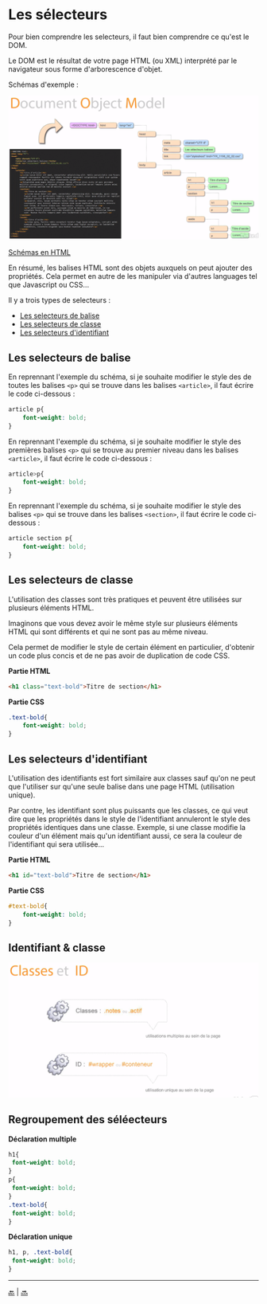 # Les sélecteurs

Pour bien comprendre les selecteurs, il faut bien comprendre ce qu'est le DOM.

Le DOM est le résultat de votre page HTML (ou XML) interprété par le navigateur sous forme d'arborescence d'objet.

Schémas d'exemple :

![DOM](img/DOM-1.png)

[Schémas en HTML](chapitre-4.html)

En résumé, les balises HTML sont des objets auxquels on peut ajouter des propriétés. Cela permet en autre de les manipuler via d'autres languages tel que Javascript ou CSS...



Il y a trois types de selecteurs :

- [Les selecteurs de balise](#les-selecteurs-de-balise)
- [Les selecteurs de classe](#les-selecteurs-de-classe)
- [Les selecteurs d'identifiant](#les-selecteurs-didentifiant)

## Les selecteurs de balise

En reprennant l'exemple du schéma, si je souhaite modifier le style des de toutes les balises ``<p>`` qui se trouve dans les balises ``<article>``, il faut écrire le code ci-dessous :

````css
article p{
    font-weight: bold;
}
````

En reprennant l'exemple du schéma, si je souhaite modifier le style des premières balises ``<p>`` qui se trouve au premier niveau dans les balises ``<article>``, il faut écrire le code ci-dessous :

````css
article>p{
    font-weight: bold;
}
````

En reprennant l'exemple du schéma, si je souhaite modifier le style des balises ``<p>`` qui se trouve dans les balises ``<section>``, il faut écrire le code ci-dessous :

````css
article section p{
    font-weight: bold;
}
````


## Les selecteurs de classe

L'utilisation des classes sont très pratiques et peuvent être utilisées sur plusieurs éléments HTML.

Imaginons que vous devez avoir le même style sur plusieurs éléments HTML qui sont différents et qui ne sont pas au même niveau.

Cela permet de modifier le style de certain élément en particulier, d'obtenir un code plus concis et de ne pas avoir de duplication de code CSS.

**Partie HTML**

```html
<h1 class="text-bold">Titre de section</h1>
```

**Partie CSS**

```css
.text-bold{
    font-weight: bold;
}
```


## Les selecteurs d'identifiant

L'utilisation des identifiants est fort similaire aux classes sauf qu'on ne peut que l'utiliser sur qu'une seule balise dans une page HTML (utilisation unique).

Par contre, les identifiant sont plus puissants que les classes, ce qui veut dire que les propriétés dans le style de l'identifiant annuleront le style des propriétés identiques dans une classe.
Exemple, si une classe modifie la couleur d'un élément mais qu'un identifiant aussi, ce sera la couleur de l'identifiant qui sera utilisée...

**Partie HTML**

```html
<h1 id="text-bold">Titre de section</h1>
```

**Partie CSS**

```css
#text-bold{
    font-weight: bold;
}
```

## Identifiant & classe


![classe & id](img/classe-id.png)


## Regroupement des séléecteurs

**Déclaration multiple**

````css
h1{
 font-weight: bold;
}
p{
 font-weight: bold;
}
.text-bold{
 font-weight: bold;
}
````

**Déclaration unique**

````css
h1, p, .text-bold{
 font-weight: bold;
}
````



---

[:back:](../chapitre-3/chapitre-3-style-defaut.md) | [:soon:](../chapitre-5/chapitre-5.md)
